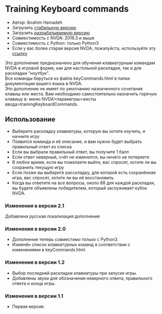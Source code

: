 # Training Keyboard commands #

*	Автор: Ibrahim Hamadeh  
*	Загрузить [стабильную версию][1]  
*	Загрузить [разрабатываемую версию][2]  
*	Совместимость с NVDA: 2019.3 и выше  
*	Совместимость с Python: только Python3  
*	Если у вас более старая версия NVDA, пожалуйста, используйте эту [ссылку][3]  

Это дополнение предназначено для обучения клавиатурным командам NVDA в игровой форме, как для настольной раскладки, так и для раскладки "ноутбук".  
Все команды беруться из файла keyCommands.html в папке документации вашего языка в NVDA.  
Это дополнение не имеет по умолчанию назначенного сочетания клавиш или жеста. Вам необходимо самостоятельно назначить горячую клавишу в: меню NVDA>параметры>жесты ввода>trainingKeyboardCommands.  

## Использование ##

*	Выберите раскладку клавиатуры, которую вы хотите изучить, и начните игру    
*	Появится команда и её описание, и вам нужно будет выбрать правильный ответ из списка     
*	Если вы выбрали правильный ответ, вы получите 1 балл  
*	Если ответ неверный, счёт не изменится, вы ничего не потеряете  
*	В любое время, если вы пожелаете выйти, вас спросят, хотите ли вы сохранить текущую игру  
*	Если позже вы выберите расскладку, для которой есть сохранённая игра, вас спросят, хотите ли вы её восстановить  
*	Когда вы ответите на все вопросы, около 88 для каждой раскладки, вы будете объявлены победителем, который заслуживает кубок NVDA.  

### Изменения в версии 2.1 ###

Добавлена русская локализация дополнения

### Изменения в версии 2.0 ###

*	Дополнение теперь совместимо только с Python3.  
*	Изменён список клавиатурных команд в соответствии с изменениями в keyCommands.html.  

### Изменения в версии 1.2 ###

*	Выбор последней раскладки клавиатуры при запуске игры.
*	Добавлены звуки для обозначения неверного ответа, правильного ответа и конца игры.

### Изменения в версии 1.1 ###

*	Первая версия.

[1]: https://github.com/ibrahim-s/trainingNvdaCommands/releases/download/v2.0/trainingKeyboardCommands-2.0.nvda-addon

[2]: https://github.com/ibrahim-s/trainingNvdaCommands/releases/download/v2.0dev/trainingKeyboardCommands-2.0-dev.nvda-addon

[3]: https://github.com/ibrahim-s/trainingNvdaCommands/releases/download/v1.3dev/trainingKeyboardCommands-1.3-dev.nvda-addon